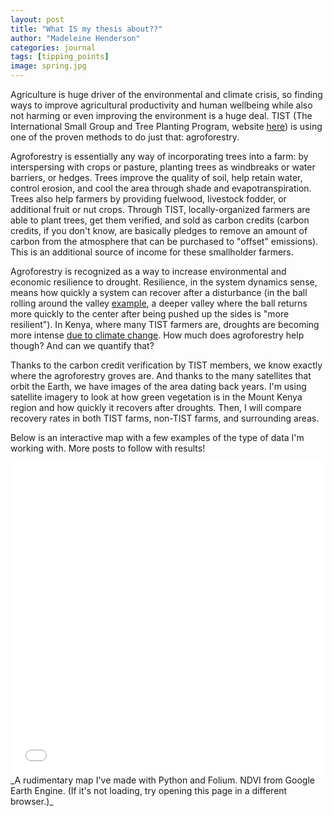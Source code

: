 ```yaml
---
layout: post
title: "What IS my thesis about??"
author: "Madeleine Henderson"
categories: journal
tags: [tipping_points]
image: spring.jpg
---
```


Agriculture is huge driver of the environmental and climate crisis, so finding ways to improve agricultural productivity and human wellbeing while also not harming or even improving the environment is a huge deal. TIST (The International Small Group and Tree Planting Program, website [here](https://program.tist.org/)) is using one of the proven methods to do just that: agroforestry. 

Agroforestry is essentially any way of incorporating trees into a farm: by interspersing with crops or pasture, planting trees as windbreaks or water barriers, or hedges. Trees improve the quality of soil, help retain water, control erosion, and cool the area through shade and evapotranspiration. Trees also help farmers by providing fuelwood, livestock fodder, or additional fruit or nut crops. Through TIST, locally-organized farmers are able to plant trees, get them verified, and sold as carbon credits (carbon credits, if you don't know, are basically pledges to remove an amount of carbon from the atmosphere that can be purchased to "offset" emissions). This is an additional source of income for these smallholder farmers. 

Agroforestry is recognized as a way to increase environmental and economic resilience to drought. Resilience, in the system dynamics sense, means how quickly a system can recover after a disturbance (in the ball rolling around the valley [example](https://ml-henderson.github.io/term1_week8), a deeper valley where the ball returns more quickly to the center after being pushed up the sides is "more resilient"). In Kenya, where many TIST farmers are, droughts are becoming more intense [due to climate change](https://www.worldweatherattribution.org/human-induced-climate-change-increased-drought-severity-in-southern-horn-of-africa/). How much does agroforestry help though? And can we quantify that? 

Thanks to the carbon credit verification by TIST members, we know exactly where the agroforestry groves are. And thanks to the many satellites that orbit the Earth, we have images of the area dating back years. I'm using satellite imagery to look at how green vegetation is in the Mount Kenya region and how quickly it recovers after droughts. Then, I will compare recovery rates in both TIST farms, non-TIST farms, and surrounding areas. 

Below is an interactive map with a few examples of the type of data I'm working with. More posts to follow with results!

<iframe src="assets\files\introductory_map.html" loading="lazy" style="width: 100%; height: 500px; border: 0px none;"></iframe>
_A rudimentary map I've made with Python and Folium. NDVI from Google Earth Engine. (If it's not loading, try opening this page in a different browser.)_


